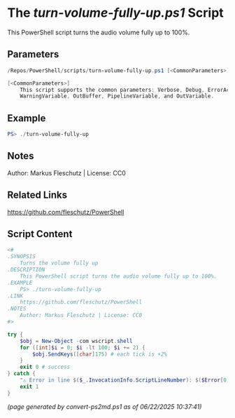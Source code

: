 The *turn-volume-fully-up.ps1* Script
===========================

This PowerShell script turns the audio volume fully up to 100%.

Parameters
----------
```powershell
/Repos/PowerShell/scripts/turn-volume-fully-up.ps1 [<CommonParameters>]

[<CommonParameters>]
    This script supports the common parameters: Verbose, Debug, ErrorAction, ErrorVariable, WarningAction, 
    WarningVariable, OutBuffer, PipelineVariable, and OutVariable.
```

Example
-------
```powershell
PS> ./turn-volume-fully-up

```

Notes
-----
Author: Markus Fleschutz | License: CC0

Related Links
-------------
https://github.com/fleschutz/PowerShell

Script Content
--------------
```powershell
<#
.SYNOPSIS
	Turns the volume fully up
.DESCRIPTION
	This PowerShell script turns the audio volume fully up to 100%.
.EXAMPLE
	PS> ./turn-volume-fully-up
.LINK
	https://github.com/fleschutz/PowerShell
.NOTES
	Author: Markus Fleschutz | License: CC0
#>

try {
	$obj = New-Object -com wscript.shell
	for ([int]$i = 0; $i -lt 100; $i += 2) {
		$obj.SendKeys([char]175) # each tick is +2%
	}
	exit 0 # success
} catch {
	"⚠️ Error in line $($_.InvocationInfo.ScriptLineNumber): $($Error[0])"
	exit 1
}
```

*(page generated by convert-ps2md.ps1 as of 06/22/2025 10:37:41)*

